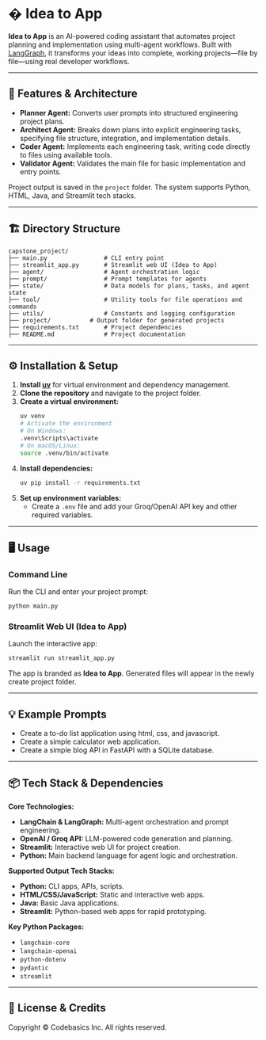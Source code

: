 
# � Idea to App

**Idea to App** is an AI-powered coding assistant that automates project planning and implementation using multi-agent workflows. Built with [LangGraph](https://github.com/langchain-ai/langgraph), it transforms your ideas into complete, working projects—file by file—using real developer workflows.

---

## 🚀 Features & Architecture

- **Planner Agent:** Converts user prompts into structured engineering project plans.
- **Architect Agent:** Breaks down plans into explicit engineering tasks, specifying file structure, integration, and implementation details.
- **Coder Agent:** Implements each engineering task, writing code directly to files using available tools.
- **Validator Agent:** Validates the main file for basic implementation and entry points.


Project output is saved in the `project` folder. The system supports Python, HTML, Java, and Streamlit tech stacks.

---


## 🏗️ Directory Structure

```
capstone_project/
├── main.py                # CLI entry point
├── streamlit_app.py       # Streamlit web UI (Idea to App)
├── agent/                 # Agent orchestration logic
├── prompt/                # Prompt templates for agents
├── state/                 # Data models for plans, tasks, and agent state
├── tool/                  # Utility tools for file operations and commands
├── utils/                 # Constants and logging configuration
├── project/           # Output folder for generated projects
├── requirements.txt       # Project dependencies
├── README.md              # Project documentation
```

---

## ⚙️ Installation & Setup

1. **Install [uv](https://docs.astral.sh/uv/getting-started/installation/)** for virtual environment and dependency management.
2. **Clone the repository** and navigate to the project folder.
3. **Create a virtual environment:**
   ```bash
   uv venv
   # Activate the environment
   # On Windows:
   .venv\Scripts\activate
   # On macOS/Linux:
   source .venv/bin/activate
   ```
4. **Install dependencies:**
   ```bash
   uv pip install -r requirements.txt
   ```
5. **Set up environment variables:**
   - Create a `.env` file and add your Groq/OpenAI API key and other required variables.

---

## 🖥️ Usage

### Command Line

Run the CLI and enter your project prompt:
```bash
python main.py
```


### Streamlit Web UI (Idea to App)

Launch the interactive app:
```bash
streamlit run streamlit_app.py
```

The app is branded as **Idea to App**. Generated files will appear in the newly create project folder.

---

## 💡 Example Prompts

- Create a to-do list application using html, css, and javascript.
- Create a simple calculator web application.
- Create a simple blog API in FastAPI with a SQLite database.

---

## 📦 Tech Stack & Dependencies

**Core Technologies:**
- **LangChain & LangGraph:** Multi-agent orchestration and prompt engineering.
- **OpenAI / Groq API:** LLM-powered code generation and planning.
- **Streamlit:** Interactive web UI for project creation.
- **Python:** Main backend language for agent logic and orchestration.

**Supported Output Tech Stacks:**
- **Python:** CLI apps, APIs, scripts.
- **HTML/CSS/JavaScript:** Static and interactive web apps.
- **Java:** Basic Java applications.
- **Streamlit:** Python-based web apps for rapid prototyping.

**Key Python Packages:**
- `langchain-core`
- `langchain-openai`
- `python-dotenv`
- `pydantic`
- `streamlit`

---

## 📝 License & Credits

Copyright ©️ Codebasics Inc. All rights reserved.
